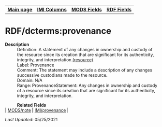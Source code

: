 <!DOCTYPE html>
<html>

<body>
<table style="width:100%">
  <tr>
    <th><a href="index.md">Main page</a></th>
	<th><a href="IMI.md">IMI Columns</a></th>
    <th><a href="MODS.md">MODS Fields</a></th>
    <th><a href="RDF.md">RDF Fields</a></th>
  </tr>
</table>



<h1>RDF/dcterms:provenance</h1>
<dl>
  <dt><b>Description</b></dt>
  <dd>Definition: A statement of any changes in ownership and custody of the resource since its creation that are significant for its authenticity, integrity, and interpretation.<a href="http://purl.org/dc/terms/provenance">(resource)</a></dd>
  <dd>Label: Provenance</dd>
  <dd>Comment: The statement may include a description of any changes successive custodians made to the resource.</dd>
  <dd>Domain: N/A</dd>
  <dd>Range: ProvenanceStatement: Any changes in ownership and custody of a resource since its creation that are significant for its authenticity, integrity, and interpretation.</dd>
</dl>
<dl>
	<dd><b>Related Fields</b></dd>
		| <a href="mods.note.md">MODS/note</a> | <a href="provenance.md">IMI/provenance</a> | 
</dl>
<p><i>Last Updated: </i>05/25/2021</p>
</body>
</html>